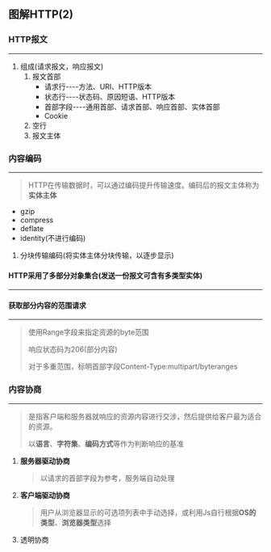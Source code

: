 ## 图解HTTP(2)

### HTTP报文

---

1. 组成(请求报文，响应报文)
   1. 报文首部
      * 请求行----方法、URI、HTTP版本
      * 状态行----状态码、原因短语、HTTP版本
      * 首部字段----通用首部、请求首部、响应首部、实体首部
      * Cookie
   2. 空行
   3. 报文主体

### 内容编码

---

> HTTP在传输数据时，可以通过编码提升传输速度。编码后的报文主体称为**实体主体**

* gzip
* compress
* deflate
* identity(不进行编码)

1. 分块传输编码(将实体主体分块传输，以逐步显示)

#### HTTP采用了多部分对象集合(发送一份报文可含有多类型实体)

---

#### 获取部分内容的范围请求

---

> 使用Range字段来指定资源的byte范围
>
> 响应状态码为206(部分内容)
>
> 对于多重范围，标明首部字段Content-Type:multipart/byteranges

### 内容协商

---

> 是指客户端和服务器就响应的资源内容进行交涉，然后提供给客户最为适合的资源。
>
> 以**语言**、**字符集**、**编码方式**等作为判断响应的基准

1. **服务器驱动协商**

   > 以请求的首部字段为参考，服务端自动处理

2. **客户端驱动协商**

   > 用户从浏览器显示的可选项列表中手动选择，或利用Js自行根据**OS的类型**、**浏览器类型**选择

3. 透明协商



